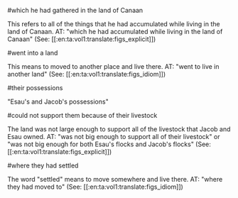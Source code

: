 #which he had gathered in the land of Canaan

This refers to all of the things that he had accumulated while living in the land of Canaan. AT: "which he had accumulated while living in the land of Canaan" (See: [[:en:ta:vol1:translate:figs_explicit]])

#went into a land

This means to moved to another place and live there. AT: "went to live in another land" (See: [[:en:ta:vol1:translate:figs_idiom]])

#their possessions

"Esau's and Jacob's possessions"

#could not support them because of their livestock

The land was not large enough to support all of the livestock that Jacob and Esau owned. AT: "was not big enough to support all of their livestock" or "was not big enough for both Esau's flocks and Jacob's flocks" (See: [[:en:ta:vol1:translate:figs_explicit]])

#where they had settled

The word "settled" means to move somewhere and live there. AT: "where they had moved to" (See: [[:en:ta:vol1:translate:figs_idiom]])